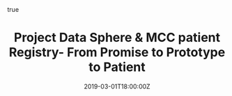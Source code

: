 ---
abstract: 
address:
  city: Washington
  country: United States
  postcode: ""
  region: District of Columbia
  street: 
all_day: false
authors: []
date: "2019-03-01T18:00:00Z"
date_end: "2019-03-01T18:10:00Z"
event: Merkel Cell Carcinoma Interest Group Meeting Conference
event_url: https://merkelcell.org/wp-content/uploads/2019/05/Summaryof14thAnnualMMIGMeeting_1Mar2019.pdf
featured: false
image:
  caption: 'Image credit: [**Unsplash**](https://unsplash.com/photos/bzdhc5b3Bxs)'
  focal_point: Right
links:
- icon: twitter
  icon_pack: fab
  name: Follow
  url: https://twitter.com/Dave_M_Miller
location: MIG Meeting
math: true
projects:
- mcc-registry
publishDate: "2017-01-01T00:00:00Z"
slides: ""
summary: 
tags: 
- Patient Registries
title: Project Data Sphere & MCC patient Registry- From Promise to Prototype to Patient
url_code: ""
url_pdf: ""
url_slides: "slides/MIG_3-1-19.pdf"
url_video: ""
---